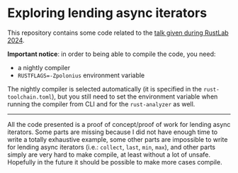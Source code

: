 # Exploring lending async iterators

This repository contains some code related to the [talk given during RustLab
2024](https://docs.google.com/presentation/d/1Z166168WqGkkWhTtoJPupw9jWJIfO0n8Ftxo45N4lQk/).

**Important notice**: in order to being able to compile the code, you need:
- a nightly compiler
- `RUSTFLAGS=-Zpolonius` environment variable

The nightly compiler is selected automatically (it is specified in the
`rust-toolchain.toml`), but you still need to set the environment variable when
running the compiler from CLI and for the `rust-analyzer` as well.

---

All the code presented is a proof of concept/proof of work for lending async
iterators. Some parts are missing because I did not have enough time to write a
totally exhaustive example, some other parts are impossible to write for
lending async iterators (i.e.: `collect`, `last`, `min`, `max`), and other
parts simply are very hard to make compile, at least without a lot of unsafe.
Hopefully in the future it should be possible to make more cases compile.
